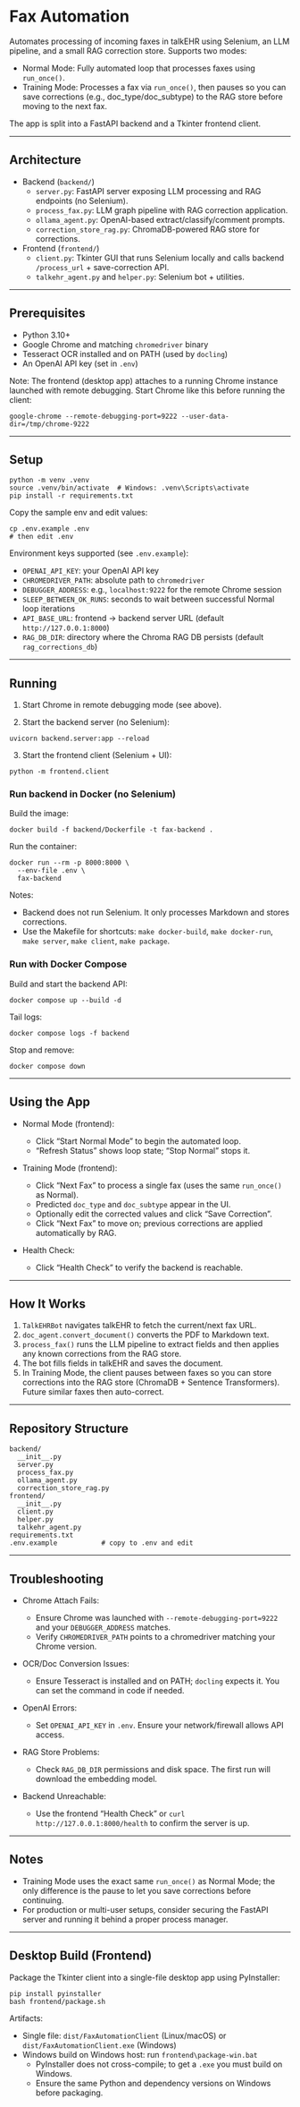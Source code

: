 # Fax Automation

Automates processing of incoming faxes in talkEHR using Selenium, an LLM pipeline, and a small RAG correction store. Supports two modes:

- Normal Mode: Fully automated loop that processes faxes using `run_once()`.
- Training Mode: Processes a fax via `run_once()`, then pauses so you can save corrections (e.g., doc_type/doc_subtype) to the RAG store before moving to the next fax.

The app is split into a FastAPI backend and a Tkinter frontend client.

---

## Architecture

- Backend (`backend/`)
  - `server.py`: FastAPI server exposing LLM processing and RAG endpoints (no Selenium).
  - `process_fax.py`: LLM graph pipeline with RAG correction application.
  - `ollama_agent.py`: OpenAI-based extract/classify/comment prompts.
  - `correction_store_rag.py`: ChromaDB-powered RAG store for corrections.
- Frontend (`frontend/`)
  - `client.py`: Tkinter GUI that runs Selenium locally and calls backend `/process_url` + save-correction API.
  - `talkehr_agent.py` and `helper.py`: Selenium bot + utilities.
  

---

## Prerequisites

- Python 3.10+
- Google Chrome and matching `chromedriver` binary
- Tesseract OCR installed and on PATH (used by `docling`)
- An OpenAI API key (set in `.env`)

Note: The frontend (desktop app) attaches to a running Chrome instance launched with remote debugging. Start Chrome like this before running the client:

```
google-chrome --remote-debugging-port=9222 --user-data-dir=/tmp/chrome-9222
```

---

## Setup

```
python -m venv .venv
source .venv/bin/activate  # Windows: .venv\Scripts\activate
pip install -r requirements.txt
```

Copy the sample env and edit values:

```
cp .env.example .env
# then edit .env
```

Environment keys supported (see `.env.example`):

- `OPENAI_API_KEY`: your OpenAI API key
- `CHROMEDRIVER_PATH`: absolute path to `chromedriver`
- `DEBUGGER_ADDRESS`: e.g., `localhost:9222` for the remote Chrome session
- `SLEEP_BETWEEN_OK_RUNS`: seconds to wait between successful Normal loop iterations
- `API_BASE_URL`: frontend → backend server URL (default `http://127.0.0.1:8000`)
- `RAG_DB_DIR`: directory where the Chroma RAG DB persists (default `rag_corrections_db`)

---

## Running

1) Start Chrome in remote debugging mode (see above).

2) Start the backend server (no Selenium):

```
uvicorn backend.server:app --reload
```

3) Start the frontend client (Selenium + UI):

```
python -m frontend.client
```

 

### Run backend in Docker (no Selenium)

Build the image:

```
docker build -f backend/Dockerfile -t fax-backend .
```

Run the container:

```
docker run --rm -p 8000:8000 \
  --env-file .env \
  fax-backend
```

Notes:
- Backend does not run Selenium. It only processes Markdown and stores corrections.
- Use the Makefile for shortcuts: `make docker-build`, `make docker-run`, `make server`, `make client`, `make package`.

### Run with Docker Compose

Build and start the backend API:

```
docker compose up --build -d
```

Tail logs:

```
docker compose logs -f backend
```

Stop and remove:

```
docker compose down
```

---

## Using the App

- Normal Mode (frontend):
  - Click “Start Normal Mode” to begin the automated loop.
  - “Refresh Status” shows loop state; “Stop Normal” stops it.

- Training Mode (frontend):
  - Click “Next Fax” to process a single fax (uses the same `run_once()` as Normal).
  - Predicted `doc_type` and `doc_subtype` appear in the UI.
  - Optionally edit the corrected values and click “Save Correction”.
  - Click “Next Fax” to move on; previous corrections are applied automatically by RAG.

- Health Check:
  - Click “Health Check” to verify the backend is reachable.

---

## How It Works

1. `TalkEHRBot` navigates talkEHR to fetch the current/next fax URL.
2. `doc_agent.convert_document()` converts the PDF to Markdown text.
3. `process_fax()` runs the LLM pipeline to extract fields and then applies any known corrections from the RAG store.
4. The bot fills fields in talkEHR and saves the document.
5. In Training Mode, the client pauses between faxes so you can store corrections into the RAG store (ChromaDB + Sentence Transformers). Future similar faxes then auto-correct.

---

## Repository Structure

```
backend/
  __init__.py
  server.py
  process_fax.py
  ollama_agent.py
  correction_store_rag.py
frontend/
  __init__.py
  client.py
  helper.py
  talkehr_agent.py
requirements.txt
.env.example           # copy to .env and edit
```

---

## Troubleshooting

- Chrome Attach Fails:
  - Ensure Chrome was launched with `--remote-debugging-port=9222` and your `DEBUGGER_ADDRESS` matches.
  - Verify `CHROMEDRIVER_PATH` points to a chromedriver matching your Chrome version.

- OCR/Doc Conversion Issues:
  - Ensure Tesseract is installed and on PATH; `docling` expects it. You can set the command in code if needed.

- OpenAI Errors:
  - Set `OPENAI_API_KEY` in `.env`. Ensure your network/firewall allows API access.

- RAG Store Problems:
  - Check `RAG_DB_DIR` permissions and disk space. The first run will download the embedding model.

- Backend Unreachable:
  - Use the frontend “Health Check” or `curl http://127.0.0.1:8000/health` to confirm the server is up.

---

## Notes

- Training Mode uses the exact same `run_once()` as Normal Mode; the only difference is the pause to let you save corrections before continuing.
- For production or multi-user setups, consider securing the FastAPI server and running it behind a proper process manager.

---

## Desktop Build (Frontend)

Package the Tkinter client into a single-file desktop app using PyInstaller:

```
pip install pyinstaller
bash frontend/package.sh
```

Artifacts:
- Single file: `dist/FaxAutomationClient` (Linux/macOS) or `dist/FaxAutomationClient.exe` (Windows)
- Windows build on Windows host: run `frontend\package-win.bat`
  - PyInstaller does not cross-compile; to get a `.exe` you must build on Windows.
  - Ensure the same Python and dependency versions on Windows before packaging.
